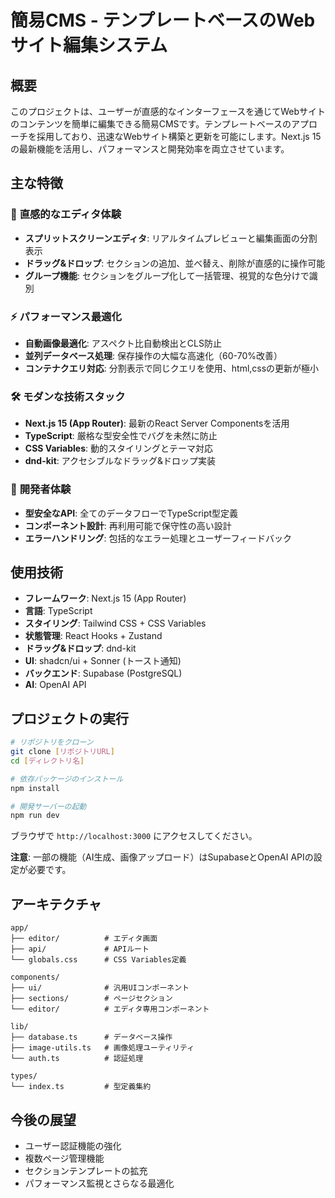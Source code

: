 # 簡易CMS - テンプレートベースのWebサイト編集システム

## 概要
このプロジェクトは、ユーザーが直感的なインターフェースを通じてWebサイトのコンテンツを簡単に編集できる簡易CMSです。テンプレートベースのアプローチを採用しており、迅速なWebサイト構築と更新を可能にします。Next.js 15の最新機能を活用し、パフォーマンスと開発効率を両立させています。

## 主な特徴

### 🎨 **直感的なエディタ体験**
- **スプリットスクリーンエディタ**: リアルタイムプレビューと編集画面の分割表示
- **ドラッグ&ドロップ**: セクションの追加、並べ替え、削除が直感的に操作可能
- **グループ機能**: セクションをグループ化して一括管理、視覚的な色分けで識別

### ⚡ **パフォーマンス最適化**
- **自動画像最適化**: アスペクト比自動検出とCLS防止
- **並列データベース処理**: 保存操作の大幅な高速化（60-70%改善）
- **コンテナクエリ対応**: 分割表示で同じクエリを使用、html,cssの更新が極小

### 🛠️ **モダンな技術スタック**
- **Next.js 15 (App Router)**: 最新のReact Server Componentsを活用
- **TypeScript**: 厳格な型安全性でバグを未然に防止
- **CSS Variables**: 動的スタイリングとテーマ対応
- **dnd-kit**: アクセシブルなドラッグ&ドロップ実装

### 🔧 **開発者体験**
- **型安全なAPI**: 全てのデータフローでTypeScript型定義
- **コンポーネント設計**: 再利用可能で保守性の高い設計
- **エラーハンドリング**: 包括的なエラー処理とユーザーフィードバック

## 使用技術

- **フレームワーク**: Next.js 15 (App Router)
- **言語**: TypeScript
- **スタイリング**: Tailwind CSS + CSS Variables
- **状態管理**: React Hooks + Zustand
- **ドラッグ&ドロップ**: dnd-kit
- **UI**: shadcn/ui + Sonner (トースト通知)
- **バックエンド**: Supabase (PostgreSQL)
- **AI**: OpenAI API

## プロジェクトの実行

```bash
# リポジトリをクローン
git clone [リポジトリURL]
cd [ディレクトリ名]

# 依存パッケージのインストール
npm install

# 開発サーバーの起動
npm run dev
```

ブラウザで `http://localhost:3000` にアクセスしてください。

**注意**: 一部の機能（AI生成、画像アップロード）はSupabaseとOpenAI APIの設定が必要です。

## アーキテクチャ

```
app/
├── editor/          # エディタ画面
├── api/             # APIルート
└── globals.css      # CSS Variables定義

components/
├── ui/              # 汎用UIコンポーネント
├── sections/        # ページセクション
└── editor/          # エディタ専用コンポーネント

lib/
├── database.ts      # データベース操作
├── image-utils.ts   # 画像処理ユーティリティ
└── auth.ts          # 認証処理

types/
└── index.ts         # 型定義集約
```

## 今後の展望

- ユーザー認証機能の強化
- 複数ページ管理機能
- セクションテンプレートの拡充
- パフォーマンス監視とさらなる最適化
